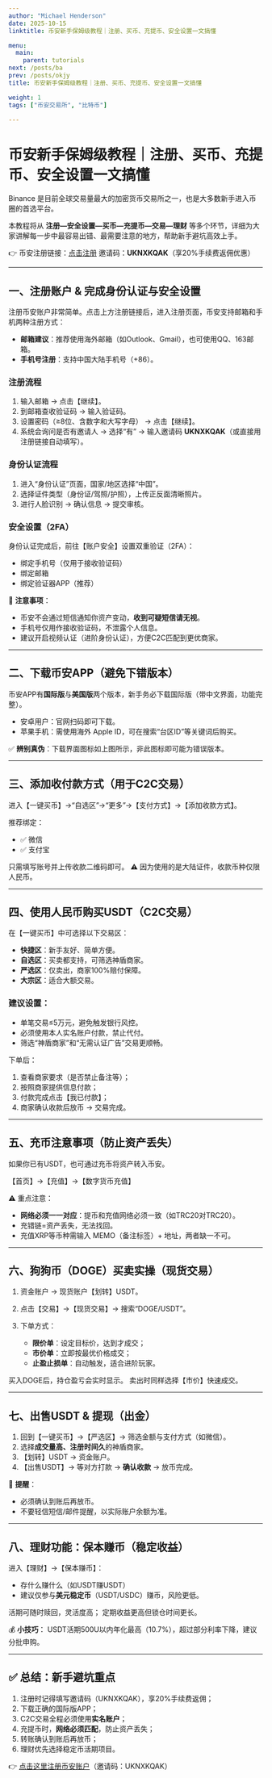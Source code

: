 ```yaml
---
author: "Michael Henderson"
date: 2025-10-15
linktitle: 币安新手保姆级教程｜注册、买币、充提币、安全设置一文搞懂

menu:
  main:
    parent: tutorials
next: /posts/ba
prev: /posts/okjy
title: 币安新手保姆级教程｜注册、买币、充提币、安全设置一文搞懂

weight: 1
tags: ["币安交易所", "比特币"]

---
```

# 币安新手保姆级教程｜注册、买币、充提币、安全设置一文搞懂

Binance 是目前全球交易量最大的加密货币交易所之一，也是大多数新手进入币圈的首选平台。

本教程将从 **注册—安全设置—买币—充提币—交易—理财** 等多个环节，详细为大家讲解每一步中最容易出错、最需要注意的地方，帮助新手避坑高效上手。

👉 币安注册链接：[点击注册](https://www.binance.com/zh-CN/join?ref=UKNXKQAK)
邀请码：**UKNXKQAK**（享20%手续费返佣优惠）

---

## 一、注册账户 & 完成身份认证与安全设置

注册币安账户非常简单。点击上方注册链接后，进入注册页面，币安支持邮箱和手机两种注册方式：

* **邮箱建议**：推荐使用海外邮箱（如Outlook、Gmail），也可使用QQ、163邮箱。
* **手机号注册**：支持中国大陆手机号（+86）。

### 注册流程

1. 输入邮箱 → 点击【继续】。
2. 到邮箱查收验证码 → 输入验证码。
3. 设置密码（≥8位、含数字和大写字母） → 点击【继续】。
4. 系统会询问是否有邀请人 → 选择“有” → 输入邀请码 **UKNXKQAK**（或直接用注册链接自动填写）。

### 身份认证流程

1. 进入“身份认证”页面，国家/地区选择“中国”。
2. 选择证件类型（身份证/驾照/护照），上传正反面清晰照片。
3. 进行人脸识别 → 确认信息 → 提交审核。

### 安全设置（2FA）

身份认证完成后，前往【账户安全】设置双重验证（2FA）：

* 绑定手机号（仅用于接收验证码）
* 绑定邮箱
* 绑定验证器APP（推荐）

📌 **注意事项**：

* 币安不会通过短信通知你资产变动，**收到可疑短信请无视**。
* 手机号仅用作接收验证码，不泄露个人信息。
* 建议开启视频认证（进阶身份认证），方便C2C匹配到更优商家。

---

## 二、下载币安APP（避免下错版本）

币安APP有**国际版**与**美国版**两个版本，新手务必下载国际版（带中文界面，功能完整）。

* 安卓用户：官网扫码即可下载。
* 苹果手机：需使用海外 Apple ID，可在搜索“台区ID”等关键词后购买。

✅ **辨别真伪**：下载界面图标如上图所示，非此图标即可能为错误版本。

---

## 三、添加收付款方式（用于C2C交易）

进入【一键买币】→“自选区”→“更多”→【支付方式】→【添加收款方式】。

推荐绑定：

* ✅ 微信
* ✅ 支付宝

只需填写账号并上传收款二维码即可。
⚠️ 因为使用的是大陆证件，收款币种仅限人民币。

---

## 四、使用人民币购买USDT（C2C交易）

在【一键买币】中可选择以下交易区：

* **快捷区**：新手友好、简单方便。
* **自选区**：买卖都支持，可筛选神盾商家。
* **严选区**：仅卖出，商家100%赔付保障。
* **大宗区**：适合大额交易。

### 建议设置：

* 单笔交易≤5万元，避免触发银行风控。
* 必须使用本人实名账户付款，禁止代付。
* 筛选“神盾商家”和“无需认证广告”交易更顺畅。

下单后：

1. 查看商家要求（是否禁止备注等）；
2. 按照商家提供信息付款；
3. 付款完成点击【我已付款】；
4. 商家确认收款后放币 → 交易完成。

---

## 五、充币注意事项（防止资产丢失）

如果你已有USDT，也可通过充币将资产转入币安。

【首页】→【充值】→【数字货币充值】

⚠️ 重点注意：

* **网络必须一一对应**：提币和充值网络必须一致（如TRC20对TRC20）。
* 充错链=资产丢失，无法找回。
* 充值XRP等币种需输入 MEMO（备注标签）+ 地址，两者缺一不可。

---

## 六、狗狗币（DOGE）买卖实操（现货交易）

1. 资金账户 → 现货账户【划转】USDT。
2. 点击【交易】→【现货交易】→ 搜索“DOGE/USDT”。
3. 下单方式：

   * **限价单**：设定目标价，达到才成交；
   * **市价单**：立即按最优价格成交；
   * **止盈止损单**：自动触发，适合进阶玩家。

买入DOGE后，持仓盈亏会实时显示。
卖出时同样选择【市价】快速成交。

---

## 七、出售USDT & 提现（出金）

1. 回到【一键买币】→【严选区】→ 筛选金额与支付方式（如微信）。
2. 选择**成交量高、注册时间久**的神盾商家。
3. 【划转】USDT → 资金账户。
4. 【出售USDT】→ 等对方打款 → **确认收款** → 放币完成。

📌 **提醒**：

* 必须确认到账后再放币。
* 不要轻信短信/邮件提醒，以实际账户余额为准。

---

## 八、理财功能：保本赚币（稳定收益）

进入【理财】→【保本赚币】：

* 存什么赚什么（如USDT赚USDT）
* 建议仅参与**美元稳定币**（USDT/USDC）赚币，风险更低。

活期可随时赎回，灵活度高；
定期收益更高但锁仓时间更长。

💰 **小技巧**：
USDT活期500U以内年化最高（10.7%），超过部分利率下降，建议分批申购。

---

## ✅ 总结：新手避坑重点

1. 注册时记得填写邀请码（UKNXKQAK），享20%手续费返佣；
2. 下载正确的国际版APP；
3. C2C交易全程必须使用**实名账户**；
4. 充提币时，**网络必须匹配**，防止资产丢失；
5. 转账确认到账后再放币；
6. 理财优先选择稳定币活期项目。

👉 [点击这里注册币安账户](https://www.binance.com/zh-CN/join?ref=UKNXKQAK)（邀请码：UKNXKQAK）
